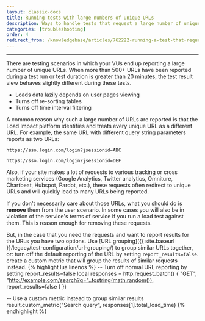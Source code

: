 ```yaml
---
layout: classic-docs
title: Running tests with large numbers of unique URLs
description: Ways to handle tests that request a large number of unique URLs.
categories: [troubleshooting]
order: 4
redirect_from: /knowledgebase/articles/762222-running-a-test-that-requests-a-large-amount-of-url
---
```


***

There are testing scenarios in which your VUs end up reporting a large number of unique URLs. When more than 500+ URLs have been reported during a test run or test duration is greater than 20 minutes, the test result view behaves slightly different during these tests.

- Loads data lazily depends on user pages viewing
- Turns off re-sorting tables
- Turns off time interval filtering

A common reason why such a large number of URLs are reported is that the Load Impact platform identifies and treats every unique URL as a different URL. For example, the same URL with different query string parameters reports as two URLs:


`https://sso.login.com/login?jsessionid=ABC`

`https://sso.login.com/login?jsessionid=DEF`


Also, if your site makes a lot of requests to various tracking or cross marketing services (Google Analytics, Twitter analytics, Omniture, Chartbeat, Hubspot, Pardot, etc.), these requests often redirect to unique URLs and will quickly lead to many URLs being reported.

If you don't necessarily care about those URLs, what you should do is **remove** them from the user scenario. In some cases you will also be in violation of the service's terms of service if you run a load test against them. This is reason enough for removing these requests.

But, in the case that you need the requests and want to report results for the URLs you have two options.  Use [URL grouping]({{ site.baseurl }}/legacy/test-configuration/url-grouping/) to group similar URLs together, or:
turn off the default reporting of the URL by setting `report_results=false`.
create a custom metric that will group the results of similar requests instead.
{% highlight lua linenos %}
-- Turn off normal URL reporting by setting report_results=false
local responses = http.request_batch({
{ "GET", "http://example.com/search?q="..tostring(math.random()), report_results=false }
})

-- Use a custom metric instead to group similar results
result.custom_metric("Search query", responses[1].total_load_time)
 {% endhighlight %}
